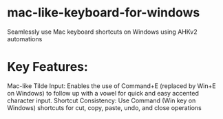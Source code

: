 # mac-like-keyboard-for-windows
Seamlessly use Mac keyboard shortcuts on Windows using AHKv2 automations

# Key Features:

Mac-like Tilde Input: Enables the use of Command+E (replaced by Win+E on Windows) to follow up with a vowel for quick and easy accented character input.
Shortcut Consistency: Use Command (Win key on Windows) shortcuts for cut, copy, paste, undo, and close operations